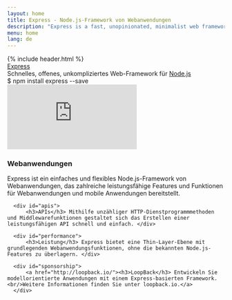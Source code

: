 ```yaml
---
layout: home
title: Express - Node.js-Framework von Webanwendungen
description: "Express is a fast, unopinionated, minimalist web framework for Node.js, providing a robust set of features for web and mobile applications."
menu: home
lang: de
---
```

<section id="home-content">
    {% include header.html %}
    <div id="overlay"></div>
    <div id="homepage-leftpane" class="pane">
    <section id="description">
        <div class="express"><a href="/">Express</a></div>
        <span class="description">Schnelles, offenes, unkompliziertes Web-Framework für <a href='http://nodejs.org'>Node.js</a></span>
    </section>
    <div id="install-command">$ npm install express --save</div>
  </div>
  <div id="homepage-rightpane" class="pane">
    <iframe src="https://www.youtube.com/embed/HxGt_3F0ULg" frameborder="0" allowfullscreen></iframe>
  </div>
</section>

<!--<section id="doc-langs" markdown="1">
  Die Express-Dokumentation ist auch in anderen Sprachen verfügbar: [Spanisch](/es), [Japanisch](/ja), [Russisch](/ru), [Chinesisch](/zh-cn), [Koreanisch](/ko), [Portugiesisch](/pt-br).
</section>-->

<section id="intro">

  <div id="boxes" class="clearfix">
      <div id="web-applications">
          <h3>Webanwendungen</h3> Express ist ein einfaches und flexibles Node.js-Framework von Webanwendungen, das zahlreiche leistungsfähige Features und Funktionen für Webanwendungen und mobile Anwendungen bereitstellt.
</div>

      <div id="apis">
          <h3>APIs</h3> Mithilfe unzähliger HTTP-Dienstprogrammmethoden und Middlewarefunktionen gestaltet sich das Erstellen einer leistungsfähigen API schnell und einfach. </div>

      <div id="performance">
          <h3>Leistung</h3> Express bietet eine Thin-Layer-Ebene mit grundlegenden Webanwendungsfunktionen, ohne die bekannten Node.js-Features zu überlagern. </div>

      <div id="sponsorship">
          <a href="http://loopback.io/"><h3>LoopBack</h3> Entwickeln Sie modellorientierte Anwendungen mit einem Express-basierten Framework.<br/>Weitere Informationen finden Sie unter loopback.io.</a>
      </div>
  </div>

</section>
